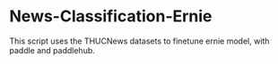 # News-Classification-Ernie
This script uses the THUCNews datasets to finetune ernie model, with paddle and paddlehub.
